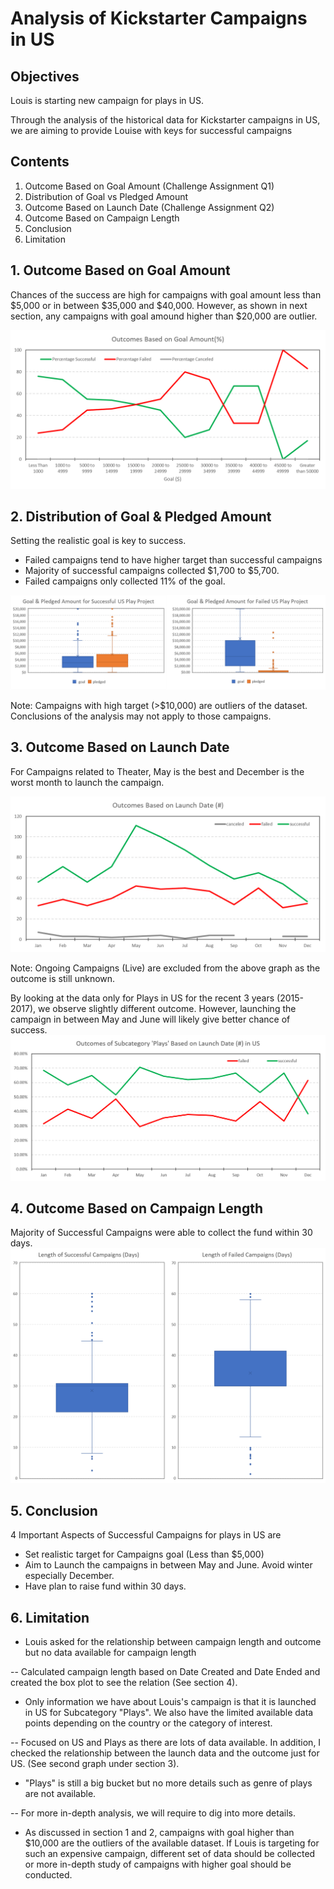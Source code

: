 # Analysis of Kickstarter Campaigns in US

## Objectives
Louis is starting new campaign for plays in US.

Through the analysis of the historical data for Kickstarter campaigns in US, we are aiming to provide Louise with keys for successful campaigns

## Contents
1. Outcome Based on Goal Amount (Challenge Assignment Q1)
2. Distribution of Goal vs Pledged Amount 
3. Outcome Based on Launch Date (Challenge Assignment Q2)
4. Outcome Based on Campaign Length
5. Conclusion
6. Limitation

## 1. Outcome Based on Goal Amount
Chances of the success are high for campaigns with goal amount less than $5,000 or in between $35,000 and $40,000.
However, as shown in next section, any campaigns with goal amound higher than $20,000 are outlier.

![01 - Outcome based on goal.png](https://github.com/TaishiMatsuda/kickstarter-analysis/blob/master/01%20-%20Outcome%20based%20on%20goal.png)

## 2. Distribution of Goal & Pledged Amount
Setting the realistic goal is key to success.
 - Failed campaigns tend to have higher target than successful campaigns
 - Majority of successful campaigns collected $1,700 to $5,700.
 - Failed campaigns only collected 11% of the goal.

![02 - Goal vs Pledged.png](https://github.com/TaishiMatsuda/kickstarter-analysis/blob/master/02%20-%20Goal%20vs%20Pledged.png)

Note: Campaigns with high target (>$10,000) are outliers of the dataset. Conclusions of the analysis may not apply to those campaigns.

## 3. Outcome Based on Launch Date
For Campaigns related to Theater, May is the best and December is the worst month to launch the campaign.

![03 - Outcome by Launch Date.png](https://github.com/TaishiMatsuda/kickstarter-analysis/blob/master/03%20-%20Outcome%20by%20Launch%20Date.png)

Note: Ongoing Campaigns (Live) are excluded from the above graph as the outcome is still unknown.

By looking at the data only for Plays in US for the recent 3 years (2015-2017), we observe slightly different outcome. However, launching the campaign in between May and June will likely give better chance of success.
![05 - Outcome by Launch Date in US for Plays.png](https://github.com/TaishiMatsuda/kickstarter-analysis/blob/master/05%20-%20Outcome%20by%20Launch%20Date%20in%20US%20for%20Plays.png)

## 4. Outcome Based on Campaign Length
Majority of Successful Campaigns were able to collect the fund within 30 days. 
![04 - Outcome by Campaign Length.png](https://github.com/TaishiMatsuda/kickstarter-analysis/blob/master/04%20-%20Outcome%20by%20Campaign%20Length.png)

## 5. Conclusion
4 Important Aspects of Successful Campaigns for plays in US are
 - Set realistic target for Campaigns goal (Less than $5,000)
 - Aim to Launch the campaigns in between May and June. Avoid winter especially December.
 - Have plan to raise fund within 30 days.
 
## 6. Limitation
- Louis asked for the relationship between campaign length and outcome but no data available for campaign length

-- Calculated campaign length based on Date Created and Date Ended and created the box plot to see the relation (See section 4).
- Only information we have about Louis's campaign is that it is launched in US for Subcategory "Plays". We also have the limited available data points depending on the country or the category of interest.

-- Focused on US and Plays as there are lots of data available. In addition, I checked the relationship between the launch data and the outcome just for US. (See second graph under section 3).
- "Plays" is still a big bucket but no more details such as genre of plays are not available.

-- For more in-depth analysis, we will require to dig into more details.

- As discussed in section 1 and 2, campaigns with goal higher than $10,000 are the outliers of the available dataset. If Louis is targeting for such an expensive campaign, different set of data should be collected or more in-depth study of campaigns with higher goal should be conducted.
